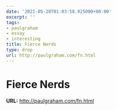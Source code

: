```yaml
---
date: '2021-05-20T01:03:58.925000+00:00'
excerpt: ''
tags:
- paulgraham
- essay
- interesting
title: Fierce Nerds
type: drop
url: http://paulgraham.com/fn.html
---
```


# Fierce Nerds

**URL:** http://paulgraham.com/fn.html
